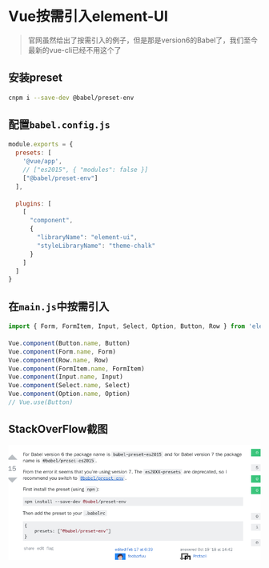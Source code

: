 # Vue按需引入element-UI

> 官网虽然给出了按需引入的例子，但是那是version6的Babel了，我们至今最新的vue-cli已经不用这个了

## 安装preset

```bash
cnpm i --save-dev @babel/preset-env
```



## 配置`babel.config.js`

```javascript
module.exports = {
  presets: [
    '@vue/app',
    // ["es2015", { "modules": false }]
    ["@babel/preset-env"]
  ],

  plugins: [
    [
      "component",
      {
        "libraryName": "element-ui",
        "styleLibraryName": "theme-chalk"
      }
    ]
  ]
}
```



## 在`main.js`中按需引入

```javascript
import { Form, FormItem, Input, Select, Option, Button, Row } from 'element-ui'

Vue.component(Button.name, Button)
Vue.component(Form.name, Form)
Vue.component(Row.name, Row)
Vue.component(FormItem.name, FormItem)
Vue.component(Input.name, Input)
Vue.component(Select.name, Select)
Vue.component(Option.name, Option)
// Vue.use(Button)
```



## StackOverFlow截图

![](../image/2019-02-24_14-15.png)